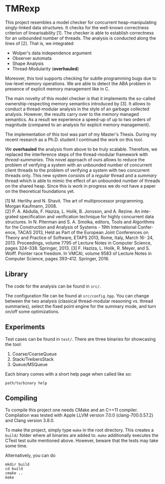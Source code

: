 TMRexp
======


This project resembles a model checker for concurrent heap-manipulating singly-linked data structures.
It checks for the well-known correctness criterion of linearisability [1].
The checker is able to establish correctness for an unbounded number of threads.
The analysis is conducted along the lines of [2].
That is, we integrated
   - Wolper's data independence argument
   - Observer automata
   - Shape Analysis
   - Thread-Modularity (**overhauled**)

Moreover, this tool supports checking for subtle programming bugs due to low-level memory operations.
We are able to detect the ABA problem in presence of explicit memory management like in C.

The main novelty of this model checker is that it implements the so-called ownership-respecting memory semantics introduced by [3].
It allows to conduct a thread-modular analysis in the style of an garbage collected analysis.
However, the results carry over to the memory managed semantics.
As a result we experience a speed-up of up to two orders of magnitude (compared to an analysis for explicit memory management).

The implementation of this tool was part of my Master's Thesis.
During my recent research as a Ph.D. student I continued the work on this tool.

We **overhauled** the analysis from above to be truly scalable.
Therefore, we replaced the interference steps of the thread-modular framework with *thread-summaries*.
This novel approach of ours allows to reduce the problem of verifying a system with an unbounded number of concurrent client threads to the problem of verifying a system with two concurrent threads only.
This new system consists of a *regular* thread and a *summary* thread which is able to mimic the effect of an unbounded number of threads on the shared heap.
Since this is work in progress we do not have a paper on the theoretical foundations yet.


[1] M. Herlihy and N. Shavit. The art of multiprocessor programming. Morgan Kaufmann, 2008.  
[2] P. A. Abdulla, F. Haziza, L. Holík, B. Jonsson, and A. Rezine. An inte- grated specification and verification technique for highly concurrent data structures. In N. Piterman and S. A. Smolka, editors, Tools and Algorithms for the Construction and Analysis of Systems - 19th International Confer- ence, TACAS 2013, Held as Part of the European Joint Conferences on Theory and Practice of Software, ETAPS 2013, Rome, Italy, March 16- 24, 2013. Proceedings, volume 7795 of Lecture Notes in Computer Science, pages 324–338. Springer, 2013.
[3] F. Haziza, L. Holík, R. Meyer, and S. Wolff. Pointer race freedom. In VMCAI, volume 9583 of Lecture Notes in Computer Science, pages 393–412. Springer, 2016.


Library
-------

The code for the analysis can be found in `src/`.

The configuration file can be found at `src/config.hpp`.
You can change between the two analysis (classical thread-modular reasoning vs. thread summaries), select the fixed point engine for the summary mode, and turn on/off some optimizations.


Experiments
-----------

Test cases can be found in `test/`.
There are three binaries for showcasing the tool:

   1. Coarse/CoarseQueue
   2. Stack/TreibersStack
   3. Queue/MSQueue

Each binary comes with a short help page when called like so:
```
path/to/binary help
```


Compiling
---------

To compile this project one needs CMake and an C++11 compiler.
Compilation was tested with Apple LLVM version 7.0.0 (clang-700.0.57.2)
and Clang version 3.8.0.

To make the project, simply type `make` in the root directory.
This creates a `build/` folder where all binaries are added to.
`make` additionally executes the CTest test suite mentioned above.
However, beware that the tests may take some time.

Alternatively, you can do
```
mkdir build
cd build
cmake ..
make
```
